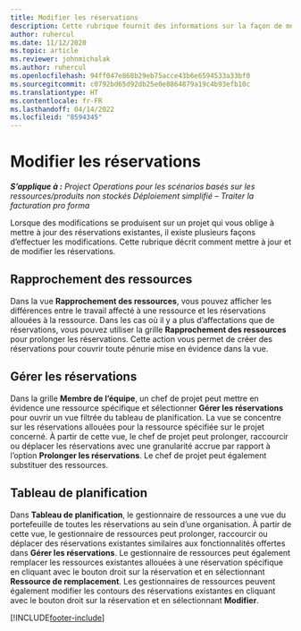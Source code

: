 ```yaml
---
title: Modifier les réservations
description: Cette rubrique fournit des informations sur la façon de mettre à jour et de modifier les réservations.
author: ruhercul
ms.date: 11/12/2020
ms.topic: article
ms.reviewer: johnmichalak
ms.author: ruhercul
ms.openlocfilehash: 94ff047e868b29eb75acce43b6e6594533a33bf0
ms.sourcegitcommit: c0792bd65d92db25e0e8864879a19c4b93efb10c
ms.translationtype: HT
ms.contentlocale: fr-FR
ms.lasthandoff: 04/14/2022
ms.locfileid: "8594345"
---
```

# <a name="edit-bookings"></a>Modifier les réservations

_**S’applique à :** Project Operations pour les scénarios basés sur les ressources/produits non stockés Déploiement simplifié – Traiter la facturation pro forma_


Lorsque des modifications se produisent sur un projet qui vous oblige à mettre à jour des réservations existantes, il existe plusieurs façons d’effectuer les modifications. Cette rubrique décrit comment mettre à jour et de modifier les réservations.

## <a name="resource-reconciliation"></a>Rapprochement des ressources

Dans la vue **Rapprochement des ressources**, vous pouvez afficher les différences entre le travail affecté à une ressource et les réservations allouées à la ressource. Dans les cas où il y a plus d’affectations que de réservations, vous pouvez utiliser la grille **Rapprochement des ressources** pour prolonger les réservations. Cette action vous permet de créer des réservations pour couvrir toute pénurie mise en évidence dans la vue.

## <a name="maintain-bookings"></a>Gérer les réservations

Dans la grille **Membre de l’équipe**, un chef de projet peut mettre en évidence une ressource spécifique et sélectionner **Gérer les réservations** pour ouvrir un vue filtrée du tableau de planification. La vue se concentre sur les réservations allouées pour la ressource spécifiée sur le projet concerné. À partir de cette vue, le chef de projet peut prolonger, raccourcir ou déplacer les réservations avec une granularité accrue par rapport à l’option **Prolonger les réservations**. Le chef de projet peut également substituer des ressources.

## <a name="schedule-board"></a>Tableau de planification

Dans **Tableau de planification**, le gestionnaire de ressources a une vue du portefeuille de toutes les réservations au sein d’une organisation. À partir de cette vue, le gestionnaire de ressources peut prolonger, raccourcir ou déplacer des réservations existantes similaires aux fonctionnalités offertes dans **Gérer les réservations**. Le gestionnaire de ressources peut également remplacer les ressources existantes allouées à une réservation spécifique en cliquant avec le bouton droit sur la réservation et en sélectionnant **Ressource de remplacement**. Les gestionnaires de ressources peuvent également modifier les contours des réservations existantes en cliquant avec le bouton droit sur la réservation et en sélectionnant **Modifier**.


[!INCLUDE[footer-include](../includes/footer-banner.md)]
